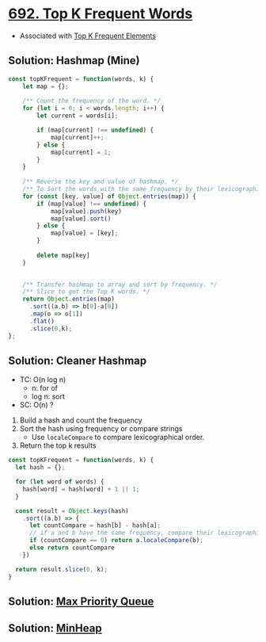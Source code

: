 # [692. Top K Frequent Words](https://leetcode.com/problems/top-k-frequent-words/)

- Associated with [Top K Frequent Elements](../../blind75/heap/top-k-frequent-elements.md)

## Solution: Hashmap (Mine)
```js
const topKFrequent = function(words, k) {
    let map = {};
    
    /** Count the frequency of the word. */
    for (let i = 0; i < words.length; i++) {
        let current = words[i];

        if (map[current] !== undefined) {
            map[current]++;
        } else {
            map[current] = 1;
        }
    }
    
    /** Reverse the key and value of hashmap. */
    /** To Sort the words with the same frequency by their lexicographical order */
    for (const [key, value] of Object.entries(map)) {
        if (map[value] !== undefined) {
            map[value].push(key)
            map[value].sort()
        } else {
            map[value] = [key];
        }
        
        delete map[key]
    }
    

    /** Transfer hashmap to array and sort by frequency. */
    /** Slice to get the Top K words. */
    return Object.entries(map)
      .sort((a,b) => b[0]-a[0])
      .map(o => o[1])
      .flat()
      .slice(0,k);
};
```

## Solution: Cleaner Hashmap
- TC: O(n log n)
  - n: for of
  - log n: sort
- SC: O(n) ?

1. Build a hash and count the frequency
2. Sort the hash using frequency or compare strings
   - Use `localeCompare` to compare lexicographical order.
3. Return the top k results

```js
const topKFrequent = function(words, k) {
  let hash = {};

  for (let word of words) {
    hash[word] = hash[word] + 1 || 1;
  }

  const result = Object.keys(hash)
    .sort((a,b) => {
      let countCompare = hash[b] - hash[a];
      // if a and b have the same frequency, compare their lexicographical order.
      if (countCompare == 0) return a.localeCompare(b);
      else return countCompare
    })

  return result.slice(0, k);
}
```

<!-- TODO: Review those two solution -->
## Solution: [Max Priority Queue](https://leetcode.com/problems/top-k-frequent-words/discuss/1549599/Javascript-Max-Priority-Queue-Solution-Explained)


## Solution: [MinHeap](https://leetcode.com/problems/top-k-frequent-words/discuss/993569/Javascript-MinHeap-Solution-with-T-O(N*LogK))
